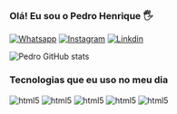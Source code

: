 
### Olá! Eu sou o Pedro Henrique 🖐️

[![Whatsapp](https://img.shields.io/badge/WhatsApp-25D366?style=for-the-badge&logo=whatsapp&logoColor=white)](https://https://wa.me/5594992303058)
[![Instagram](https://img.shields.io/badge/Instagram-E4405F?style=for-the-badge&logo=instagram&logoColor=white)](https://www.instagram.com/pedrohenrique0880?igsh=MWVleHducDdjN3owcg%3D%3D&utm_source=qr)
[![Linkdin](https://img.shields.io/badge/LinkedIn-0077B5?style=for-the-badge&logo=linkedin&logoColor=white)](www.linkedin.com/in/pedro-henrique-ba34aa301)

![Pedro GitHub stats](https://github-readme-stats.vercel.app/api?username=devPedroPinheiro&show_icons=true&theme=highcontrast)

### Tecnologias que eu uso no meu dia

<div style="display: inline_block">
  <img align="center" alt="html5" src="https://img.shields.io/badge/HTML5-E34F26?style=for-the-badge&logo=html5&logoColor=white"/>
  <img align="center" alt="html5" src="https://img.shields.io/badge/CSS3-1572B6?style=for-the-badge&logo=css3&logoColor=white"/>
  <img align="center" alt="html5" src="https://img.shields.io/badge/JavaScript-F7DF1E?style=for-the-badge&logo=javascript&logoColor=black"/>
  <img align="center" alt="html5" src="https://img.shields.io/badge/PHP-777BB4?style=for-the-badge&logo=php&logoColor=white"/>
   <img align="center" alt="html5" src="https://img.shields.io/badge/Bootstrap-563D7C?style=for-the-badge&logo=bootstrap&logoColor=white"/>
</div>
